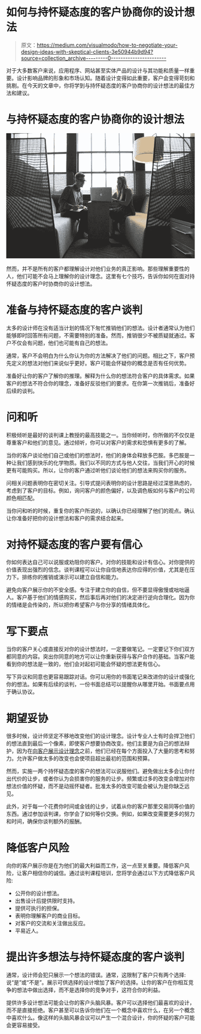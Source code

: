 # 如何与持怀疑态度的客户协商你的设计想法

> 原文：<https://medium.com/visualmodo/how-to-negotiate-your-design-ideas-with-skeptical-clients-3e50944b9d94?source=collection_archive---------0----------------------->

对于大多数客户来说，应用程序、网站甚至实体产品的设计与其功能和质量一样重要。设计影响品牌的形象和市场认知。随着设计变得如此重要，客户会变得苛刻和挑剔。在今天的文章中，你将学到与持怀疑态度的客户协商你的设计想法的最佳方法和建议。

# 与持怀疑态度的客户协商你的设计想法

![](img/35549e8ed71bf2822c89a7e6f2ecd009.png)

然而，并不是所有的客户都理解设计对他们业务的真正影响。那些理解重要性的人，他们可能不会马上理解你的设计理念。这里有七个技巧，告诉你如何在面对持怀疑态度的客户时协商你的设计想法。

# 准备与持怀疑态度的客户谈判

太多的设计师在没有适当计划的情况下匆忙推销他们的想法。设计者通常认为他们能够即时回答所有问题，不需要特别的准备。然而，推销很少不被质疑就通过。客户不仅会有问题，他们也可能有自己的想法。

通常，客户不会明白为什么你认为你的方法解决了他们的问题。相比之下，客户预先定义的想法对他们来说似乎更好。客户可能会怀疑你的概念是否有任何优势。

准备好让你的客户了解你的推理。解释为什么你的想法符合客户的具体需求。如果客户的想法不符合你的理念，准备好反驳他们的要求。在你第一次推销后，准备好后续的谈判。

# 问和听

积极倾听是最好的谈判课上教授的最高技能之一。当你倾听时，你所做的不仅仅是尊重客户和他们的意见。通过倾听，你可以对客户的需求和恐惧有更多的了解。

当你的客户谈论他们自己或他们的想法时，他们的身体会释放多巴胺。多巴胺是一种让我们感到快乐的化学物质。我们以不同的方式与他人交往，当我们开心的时候更有可能购买。所以，让你的客户通过听他们谈论他们的想法来购买你的服务。

问相关问题表明你在密切关注。引导式提问表明你的设计思路是经过深思熟虑的，考虑到了客户的目标。例如，询问客户的颜色偏好，以及调色板如何与客户的公司颜色相匹配。

当你问和听的时候，重复你的客户所说的，以确认你已经理解了他们的观点。确认让你准备好把你的设计想法和客户的需求结合起来。

# 对持怀疑态度的客户要有信心

你如何表达自己可以说服或劝阻你的客户。对你的技能和设计有信心。对你提供的价值表现出强烈的信念。谈判课程可以让你自信地表达你应得的价值，尤其是在压力下。排练你的推销或演示可以建立自信和能力。

避免向客户展示你的不安全感。专注于建立你的自信，但不要显得傲慢或咄咄逼人。客户基于他们的情感购买，然后事后再对他们的决定进行逆向合理化。因为你的情绪是会传染的，所以把你希望客户与你分享的情绪具体化。

# 写下要点

当你的客户关心或直接反对你的设计想法时，一定要做笔记。一定要记下你们双方都同意的内容。突出你同意的地方可以让你重新获得与客户合作的基础。当客户能看到你的想法是一致的，他们会对起初可能会怀疑的想法更有信心。

写下异议和同意也更容易跟踪对话。你可以用你的书面笔记来改进你的设计或强化你的想法。如果有后续的谈判，一份书面总结可以提醒你从哪里开始。书面要点用于确认协议。

# 期望妥协

很多时候，设计师坚定不移地改变他们的设计理念。设计专业人士有时会捍卫他们的想法直到最后一个像素，即使客户想要协商改变。他们主要是为自己的想法辩护，因为在[向客户展示设计理念](https://visualmodo.com/website-proposal-101-how-to-create-a-great-proposal-for-clients/)之前，他们已经在每个方面投入了大量的思考和努力。允许客户做太多的改变也会使项目超出最初的范围和预算。

然而，实施一两个持怀疑态度的客户的想法可以说服他们。避免做出太多会让你付出代价的让步，或者你认为会损害你的服务的让步。频繁或过多的改变会增加对你想法价值的怀疑，而不是动摇怀疑者。批准太多的改变可能会被认为是你缺乏远见。

此外，对于每一个花费你时间或金钱的让步，试着从你的客户那里交易同等价值的东西。通过参加谈判课，你学会了如何等价交换。例如，如果改变需要更多的努力和时间，确保你谈判额外的报酬。

# 降低客户风险

向你的客户展示你是在为他们的最大利益而工作，这一点至关重要。降低客户风险，让客户相信你的诚信。通过谈判课程培训，您将学会通过以下方式降低客户风险:

*   公开你的设计想法。
*   出售设计后提供限时支持。
*   提供可执行的担保。
*   表明你理解客户的商业目标。
*   对客户的交流和关注做出反应。
*   平易近人。

# 提出许多想法与持怀疑态度的客户谈判

通常，设计师会犯只展示一个想法的错误。通常，这限制了客户只有两个选择:说“是”或“不是”。展示可供选择的设计增加了客户的选择。让你的客户在你相互竞争的想法中做出选择，而不是选择你的竞争对手，这符合你的利益。

提供许多设计想法可能会让你的客户头脑风暴。客户可以选择他们最喜欢的设计，而不是直接拒绝。客户甚至可以告诉你他们在一个概念中喜欢什么，在另一个概念中喜欢什么。像这样的头脑风暴会议可以产生一个混合设计，你的怀疑的客户可能会更容易接受。